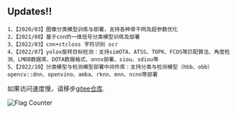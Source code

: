 
## Updates!!
    1、【2020/03】图像分类模型训练与部署，支持各种骨干网及超参数优化
    2、【2021/08】基于cnn的一维信号分类模型训练及部署
    3、【2022/03】cnn+ctcloss 字符识别 ocr
    4、【2022/07】yolox旋转目标检测：支持simOTA、ATSS、TOPK、FCOS等匹配算法、角度检测、LMDB数据库、DOTA数据格式、onnx部署、siou、sdiou等
    5、【2022/10】分类模型与检测模型部署中间件库：支持分类与检测模型（hbb、obb）opencv::dnn、openvino、amba、rknn、mnn、ncnn等部署
    

如果访问速度慢，请移步[gitee仓库](https://gitee.com/prfans).

<div> 
    <a href="https://info.flagcounter.com/BTu7">
        <img align="left" src="https://s11.flagcounter.com/count2/BTu7/bg_FFFFFF/txt_000000/border_CCCCCC/columns_2/maxflags_10/viewers_0/labels_0/pageviews_0/flags_0/percent_0/" alt="Flag Counter" border="0">
    </a>
</div>
